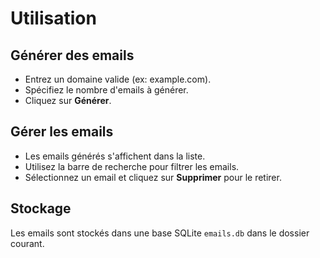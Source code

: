 # Utilisation

## Générer des emails

- Entrez un domaine valide (ex: example.com).
- Spécifiez le nombre d'emails à générer.
- Cliquez sur **Générer**.

## Gérer les emails

- Les emails générés s'affichent dans la liste.
- Utilisez la barre de recherche pour filtrer les emails.
- Sélectionnez un email et cliquez sur **Supprimer** pour le retirer.

## Stockage

Les emails sont stockés dans une base SQLite `emails.db` dans le dossier courant.
